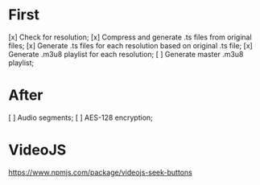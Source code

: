 # First

[x] Check for resolution;
[x] Compress and generate .ts files from original files;
[x] Generate .ts files for each resolution based on original .ts file;
[x] Generate .m3u8 playlist for each resolution;
[ ] Generate master .m3u8 playlist;

# After

[ ] Audio segments;
[ ] AES-128 encryption;

# VideoJS

https://www.npmjs.com/package/videojs-seek-buttons
